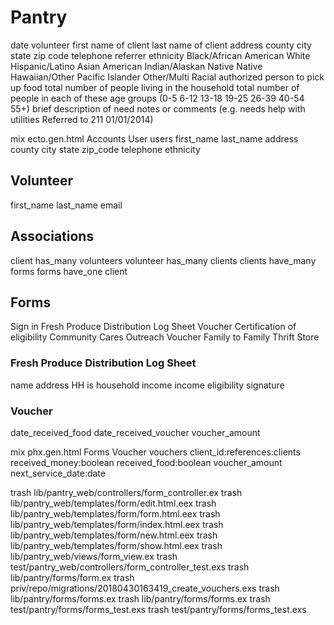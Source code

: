 # Pantry


date
volunteer
first name of client
last name of client
address
county
city
state
zip code
telephone
referrer
ethnicity
Black/African American
White
Hispanic/Latino
Asian
American Indian/Alaskan Native
Native Hawaiian/Other Pacific Islander
Other/Multi Racial
authorized person to pick up food
total number of people living in the household
total number of people in each of these age groups (0-5 6-12 13-18 19-25 26-39 40-54 55+)
brief description of need
notes or comments (e.g. needs help with utilities Referred to 211 01/01/2014)


mix ecto.gen.html Accounts User users first_name last_name address county city state zip_code telephone ethnicity


## Volunteer
first_name
last_name
email


## Associations
client has_many volunteers
volunteer has_many clients
clients have_many forms
forms have_one client


## Forms
Sign in
Fresh Produce Distribution Log Sheet
Voucher
Certification of eligibility
Community Cares Outreach Voucher Family to Family Thrift Store

### Fresh Produce Distribution Log Sheet
name
address
HH is household income
income eligibility
signature

### Voucher
date_received_food
date_received_voucher
voucher_amount



mix phx.gen.html Forms Voucher vouchers client_id:references:clients received_money:boolean received_food:boolean voucher_amount next_service_date:date



trash lib/pantry_web/controllers/form_controller.ex
trash lib/pantry_web/templates/form/edit.html.eex
trash lib/pantry_web/templates/form/form.html.eex
 trash lib/pantry_web/templates/form/index.html.eex
 trash lib/pantry_web/templates/form/new.html.eex
 trash lib/pantry_web/templates/form/show.html.eex
 trash lib/pantry_web/views/form_view.ex
trash test/pantry_web/controllers/form_controller_test.exs
 trash lib/pantry/forms/form.ex
trash priv/repo/migrations/20180430163419_create_vouchers.exs
 trash lib/pantry/forms/forms.ex
 trash lib/pantry/forms/forms.ex
 trash test/pantry/forms/forms_test.exs
 trash test/pantry/forms/forms_test.exs


